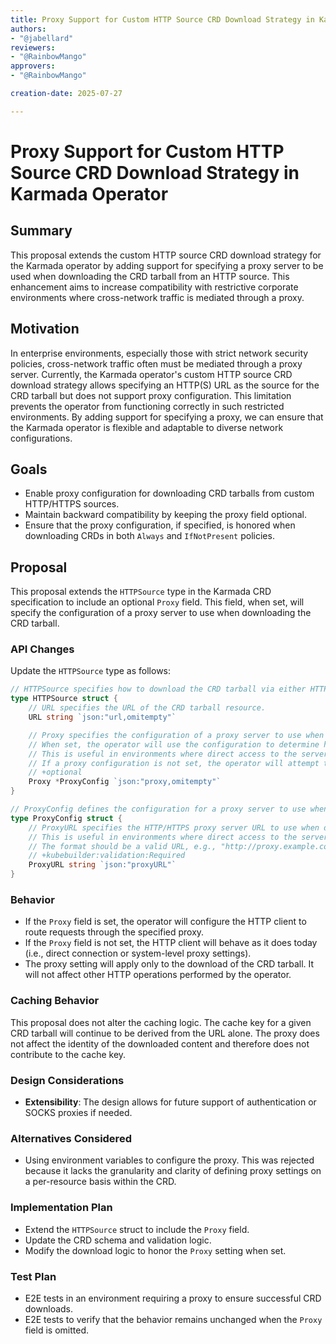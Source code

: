 ```yaml
---
title: Proxy Support for Custom HTTP Source CRD Download Strategy in Karmada Operator
authors:
- "@jabellard"
reviewers:
- "@RainbowMango"
approvers:
- "@RainbowMango"

creation-date: 2025-07-27

---
```


# Proxy Support for Custom HTTP Source CRD Download Strategy in Karmada Operator

## Summary

This proposal extends the custom HTTP source CRD download strategy for the Karmada operator by adding support for specifying a proxy server to be used when downloading the CRD tarball from an HTTP source. 
This enhancement aims to increase compatibility with restrictive corporate environments where cross-network traffic is mediated through a proxy.

## Motivation

In enterprise environments, especially those with strict network security policies, cross-network traffic often must be mediated through a proxy server. 
Currently, the Karmada operator's custom HTTP source CRD download strategy allows specifying an HTTP(S) URL as the source for the CRD tarball but does not support proxy configuration.
This limitation prevents the operator from functioning correctly in such restricted environments. By adding support for specifying a proxy, we can ensure that the Karmada operator 
is flexible and adaptable to diverse network configurations.

## Goals

- Enable proxy configuration for downloading CRD tarballs from custom HTTP/HTTPS sources.
- Maintain backward compatibility by keeping the proxy field optional.
- Ensure that the proxy configuration, if specified, is honored when downloading CRDs in both `Always` and `IfNotPresent` policies.

## Proposal

This proposal extends the `HTTPSource` type in the Karmada CRD specification to include an optional `Proxy` field. This field, when set, will specify the configuration of a proxy server to use when downloading the CRD tarball.

### API Changes

Update the `HTTPSource` type as follows:

```go
// HTTPSource specifies how to download the CRD tarball via either HTTP or HTTPS protocol.
type HTTPSource struct {
    // URL specifies the URL of the CRD tarball resource.
    URL string `json:"url,omitempty"`

    // Proxy specifies the configuration of a proxy server to use when downloading the CRD tarball.
    // When set, the operator will use the configuration to determine how to establish a connection to the proxy to fetch the tarball from the URL specified above.
    // This is useful in environments where direct access to the server hosting the CRD tarball is restricted and a proxy must be used to reach that server.
    // If a proxy configuration is not set, the operator will attempt to download the tarball directly from the URL specified above without using a proxy.
    // +optional
    Proxy *ProxyConfig `json:"proxy,omitempty"`
}

// ProxyConfig defines the configuration for a proxy server to use when downloading a CRD tarball.
type ProxyConfig struct {
    // ProxyURL specifies the HTTP/HTTPS proxy server URL to use when downloading the CRD tarball.
    // This is useful in environments where direct access to the server hosting the CRD tarball is restricted and a proxy must be used to reach that server.
    // The format should be a valid URL, e.g., "http://proxy.example.com:8080".
    // +kubebuilder:validation:Required
    ProxyURL string `json:"proxyURL"`
}
```

### Behavior

- If the `Proxy` field is set, the operator will configure the HTTP client to route requests through the specified proxy.
- If the `Proxy` field is not set, the HTTP client will behave as it does today (i.e., direct connection or system-level proxy settings).
- The proxy setting will apply only to the download of the CRD tarball. It will not affect other HTTP operations performed by the operator.

### Caching Behavior

This proposal does not alter the caching logic. The cache key for a given CRD tarball will continue to be derived from the URL alone. The proxy does not affect the identity of the downloaded content and therefore does not contribute to the cache key.

### Design Considerations

- **Extensibility**: The design allows for future support of authentication or SOCKS proxies if needed.

### Alternatives Considered

- Using environment variables to configure the proxy. This was rejected because it lacks the granularity and clarity of defining proxy settings on a per-resource basis within the CRD.

### Implementation Plan

- Extend the `HTTPSource` struct to include the `Proxy` field.
- Update the CRD schema and validation logic.
- Modify the download logic to honor the `Proxy` setting when set.

### Test Plan

- E2E tests in an environment requiring a proxy to ensure successful CRD downloads.
- E2E tests to verify that the behavior remains unchanged when the `Proxy` field is omitted.